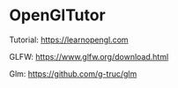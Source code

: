 # OpenGlTutor
Tutorial: https://learnopengl.com

GLFW: https://www.glfw.org/download.html

Glm: https://github.com/g-truc/glm
